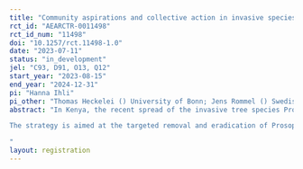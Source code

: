 ```yaml
---
title: "Community aspirations and collective action in invasive species management: Evidence from an RCT in Kenya"
rct_id: "AEARCTR-0011498"
rct_id_num: "11498"
doi: "10.1257/rct.11498-1.0"
date: "2023-07-11"
status: "in_development"
jel: "C93, D91, O13, Q12"
start_year: "2023-08-15"
end_year: "2024-12-31"
pi: "Hanna Ihli"
pi_other: "Thomas Heckelei () University of Bonn; Jens Rommel () Swedish University of Agricultural Sciences ; Kathy  Baylis () University of California"
abstract: "In Kenya, the recent spread of the invasive tree species Prosopis spp. (hereafter referred to as Prosopis) has caused severe adverse impacts, including loss of biodiversity, encroachment of agricultural and pasture lands, depletion of ground and surface water, and significant economic damage. Some uncoordinated attempts have been made to contain the Prosopis invasion, but so far with little success. In 2020, the Kenyan government has decided to develop a National Prosopis Strategy that will provide a well-coordinated, multi-agency approach to control the highly invasive tree Prosopis. 
The strategy is aimed at the targeted removal and eradication of Prosopis and replacement with various perennial grasses and trees. Current plans to achieve this goal aim to establish and mobilize different community and village level structures for prevention, early detection, and intervention. Our study experimentally investigates the effects of a video-based intervention with role models for collective action on community aspirations and cooperation in the management of Prosopis. The specific objectives of this study hence are (i) to measure community aspirations using six aspiration dimensions, (ii) to assess individual monetary contributions to the real public good of Prosopis management using a real public goods game, (iii) to investigate whether examples of successful collective action (i.e., a video-based intervention) can influence community aspirations and levels of cooperation, and (iv)	to examine whether gender affects levels of cooperation in collective action.
"
layout: registration
---
```


